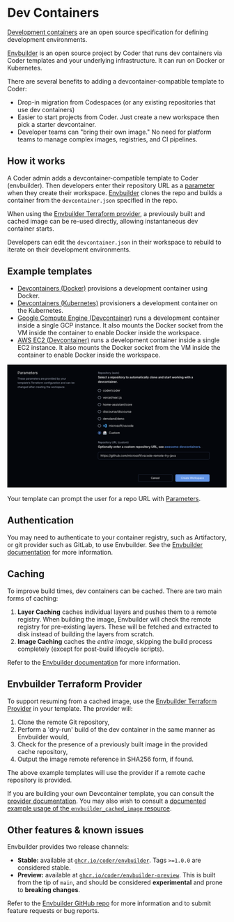# Dev Containers

[Development containers](https://containers.dev) are an open source
specification for defining development environments.

[Envbuilder](https://github.com/coder/envbuilder) is an open source project by
Coder that runs dev containers via Coder templates and your underlying
infrastructure. It can run on Docker or Kubernetes.

There are several benefits to adding a devcontainer-compatible template to
Coder:

- Drop-in migration from Codespaces (or any existing repositories that use dev
  containers)
- Easier to start projects from Coder. Just create a new workspace then pick a
  starter devcontainer.
- Developer teams can "bring their own image." No need for platform teams to
  manage complex images, registries, and CI pipelines.

## How it works

A Coder admin adds a devcontainer-compatible template to Coder (envbuilder).
Then developers enter their repository URL as a [parameter](./parameters.md)
when they create their workspace.
[Envbuilder](https://github.com/coder/envbuilder) clones the repo and builds a
container from the `devcontainer.json` specified in the repo.

When using the [Envbuilder Terraform provider](#provider), a previously built
and cached image can be re-used directly, allowing instantaneous dev container
starts.

Developers can edit the `devcontainer.json` in their workspace to rebuild to
iterate on their development environments.

## Example templates

- [Devcontainers (Docker)](https://github.com/coder/coder/tree/main/examples/templates/devcontainer-docker)
  provisions a development container using Docker.
- [Devcontainers (Kubernetes)](https://github.com/coder/coder/tree/main/examples/templates/devcontainer-kubernetes)
  provisioners a development container on the Kubernetes.
- [Google Compute Engine (Devcontainer)](https://github.com/coder/coder/tree/main/examples/templates/gcp-devcontainer)
  runs a development container inside a single GCP instance. It also mounts the
  Docker socket from the VM inside the container to enable Docker inside the
  workspace.
- [AWS EC2 (Devcontainer)](https://github.com/coder/coder/tree/main/examples/templates/aws-devcontainer)
  runs a development container inside a single EC2 instance. It also mounts the
  Docker socket from the VM inside the container to enable Docker inside the
  workspace.

![Devcontainer parameter screen](../images/templates/devcontainers.png)

Your template can prompt the user for a repo URL with
[Parameters](./parameters.md).

## Authentication

You may need to authenticate to your container registry, such as Artifactory, or
git provider such as GitLab, to use Envbuilder. See the
[Envbuilder documentation](https://github.com/coder/envbuilder/blob/main/docs/container-registry-auth.md)
for more information.

## Caching

To improve build times, dev containers can be cached. There are two main forms
of caching:

1. **Layer Caching** caches individual layers and pushes them to a remote
   registry. When building the image, Envbuilder will check the remote registry
   for pre-existing layers. These will be fetched and extracted to disk instead
   of building the layers from scratch.
2. **Image Caching** caches the _entire image_, skipping the build process
   completely (except for post-build lifecycle scripts).

Refer to the
[Envbuilder documentation](https://github.com/coder/envbuilder/blob/main/docs/caching.md)
for more information.

## Envbuilder Terraform Provider

To support resuming from a cached image, use the
[Envbuilder Terraform Provider](https://github.com/coder/terraform-provider-envbuilder)
in your template. The provider will:

1. Clone the remote Git repository,
2. Perform a 'dry-run' build of the dev container in the same manner as
   Envbuilder would,
3. Check for the presence of a previously built image in the provided cache
   repository,
4. Output the image remote reference in SHA256 form, if found.

The above example templates will use the provider if a remote cache repository
is provided.

If you are building your own Devcontainer template, you can consult the
[provider documentation](https://registry.terraform.io/providers/coder/envbuilder/latest/docs/resources/cached_image).
You may also wish to consult a
[documented example usage of the `envbuilder_cached_image` resource](https://github.com/coder/terraform-provider-envbuilder/blob/main/examples/resources/envbuilder_cached_image/envbuilder_cached_image_resource.tf).

## Other features & known issues

Envbuilder provides two release channels:

- **Stable:** available at
  [`ghcr.io/coder/envbuilder`](https://github.com/coder/envbuilder/pkgs/container/envbuilder).
  Tags `>=1.0.0` are considered stable.
- **Preview:** available at
  [`ghcr.io/coder/envbuilder-preview`](https://github.com/coder/envbuilder/pkgs/container/envbuilder-preview).
  This is built from the tip of `main`, and should be considered
  **experimental** and prone to **breaking changes**.

Refer to the [Envbuilder GitHub repo](https://github.com/coder/envbuilder/) for
more information and to submit feature requests or bug reports.
